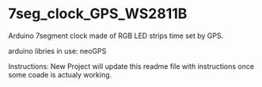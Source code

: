 # 7seg_clock_GPS_WS2811B
Arduino 7segment clock made of RGB LED strips time set by GPS.

arduino libries in use:
neoGPS


Instructions:
New Project will update this readme file with instructions once some coade is actualy working.
